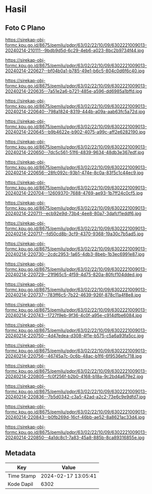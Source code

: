 # Hasil

## Foto C Plano

https://sirekap-obj-formc.kpu.go.id/8675/pemilu/pdpr/63/02/22/10/09/6302221009013-20240214-210111--9bdb9d5d-6c29-4eb6-a023-8bc2b9734f44.jpg

https://sirekap-obj-formc.kpu.go.id/8675/pemilu/pdpr/63/02/22/10/09/6302221009013-20240214-220627--bf04b0a1-b785-49e1-b6c5-804c0d6f6c40.jpg

https://sirekap-obj-formc.kpu.go.id/8675/pemilu/pdpr/63/02/22/10/09/6302221009013-20240214-220635--7a51e2a6-b721-485e-a596-dd6985a1bffd.jpg

https://sirekap-obj-formc.kpu.go.id/8675/pemilu/pdpr/63/02/22/10/09/6302221009013-20240214-220640--798a1824-8319-444b-a09a-aab63fc5a72d.jpg

https://sirekap-obj-formc.kpu.go.id/8675/pemilu/pdpr/63/02/22/10/09/6302221009013-20240214-220645--b9b4622e-b902-4075-a99c-aff2e6282190.jpg

https://sirekap-obj-formc.kpu.go.id/8675/pemilu/pdpr/63/02/22/10/09/6302221009013-20240214-220650--7dc5c561-51f6-4839-9634-48db3e367edf.jpg

https://sirekap-obj-formc.kpu.go.id/8675/pemilu/pdpr/63/02/22/10/09/6302221009013-20240214-220656--28fc092c-93b1-474e-8c0a-83f5c1c44ec9.jpg

https://sirekap-obj-formc.kpu.go.id/8675/pemilu/pdpr/63/02/22/10/09/6302221009013-20240214-220704--12609370-7688-4769-ae93-1b7ff24c0cf5.jpg

https://sirekap-obj-formc.kpu.go.id/8675/pemilu/pdpr/63/02/22/10/09/6302221009013-20240214-220711--ecb92e9d-73b4-4ee8-80a7-3dafcf1eddf6.jpg

https://sirekap-obj-formc.kpu.go.id/8675/pemilu/pdpr/63/02/22/10/09/6302221009013-20240214-220717--fd50cd8b-3cf9-4370-9368-19a30c7b5ad5.jpg

https://sirekap-obj-formc.kpu.go.id/8675/pemilu/pdpr/63/02/22/10/09/6302221009013-20240214-220730--2cdc2953-1a65-4db3-8beb-1b3ec6991e87.jpg

https://sirekap-obj-formc.kpu.go.id/8675/pemilu/pdpr/63/02/22/10/09/6302221009013-20240214-220729--21f965c5-4f59-4d75-820a-80fcf104dded.jpg

https://sirekap-obj-formc.kpu.go.id/8675/pemilu/pdpr/63/02/22/10/09/6302221009013-20240214-220737--783ff6c5-7b22-4639-926f-878c11a4f8e8.jpg

https://sirekap-obj-formc.kpu.go.id/8675/pemilu/pdpr/63/02/22/10/09/6302221009013-20240214-220743--1727f9eb-9f36-4c0f-a95e-c914dfbe6084.jpg

https://sirekap-obj-formc.kpu.go.id/8675/pemilu/pdpr/63/02/22/10/09/6302221009013-20240214-220750--4d47edea-d308-4f1e-b575-c5a6a93fa5cc.jpg

https://sirekap-obj-formc.kpu.go.id/8675/pemilu/pdpr/63/02/22/10/09/6302221009013-20240214-220756--46745a7c-0c6b-48ac-b1f6-6f9536efc718.jpg

https://sirekap-obj-formc.kpu.go.id/8675/pemilu/pdpr/63/02/22/10/09/6302221009013-20240214-220805--fc0f256f-b2b0-4168-b18a-9c2bd4a679e2.jpg

https://sirekap-obj-formc.kpu.go.id/8675/pemilu/pdpr/63/02/22/10/09/6302221009013-20240214-220836--7b5d0342-c3a5-42ad-a2c2-73e6c9e9dfd7.jpg

https://sirekap-obj-formc.kpu.go.id/8675/pemilu/pdpr/63/02/22/10/09/6302221009013-20240214-220843--b0fb269d-16cf-46bb-ae52-8a8621ac33d4.jpg

https://sirekap-obj-formc.kpu.go.id/8675/pemilu/pdpr/63/02/22/10/09/6302221009013-20240214-220850--4a1dc8c1-7a83-45a8-885b-8ca89316855e.jpg


## Metadata

| Key        | Value               |
| ---------- | ------------------- |
| Time Stamp | 2024-02-17 13:05:41 |
| Kode Dapil | 6302                |



